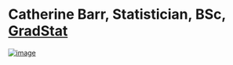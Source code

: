 # Catherine Barr, Statistician, BSc, [GradStat](https://rss.org.uk/membership/professional-development/gradstat)
[![image](https://github.com/Statisticskit/Statisticskit/assets/140077173/92b57d76-111a-464a-bfd9-afca874ff08a)](https://linkedin.com/in/statisticskit) 


<!---
Statisticskit/Statisticskit is a ✨ special ✨ repository because its `README.md` (this file) appears on your GitHub profile.
You can click the Preview link to take a look at your changes.
--->
